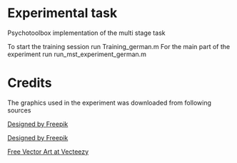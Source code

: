 # Experimental task
Psychotoolbox implementation of the multi stage task

To start the training session run Training_german.m
For the main part of the experiment run run_mst_experiment_german.m

# Credits
The graphics used in the experiment was downloaded from following sources

<a href='https://www.freepik.com/free-vector/rocket-ship-icon-collection_838765.htm'>Designed by Freepik</a> 

<a href='https://www.freepik.com/free-vector/infographic-about-the-earth_910377.htm'>Designed by Freepik</a>

<a href='https://www.vecteezy.com'>Free Vector Art at Vecteezy</a>
